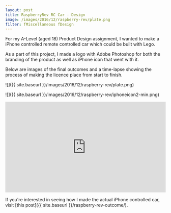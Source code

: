 ```yaml
---
layout: post
title: RaspberryRev RC Car - Design
image: /images/2016/12/raspberry-rev/plate.png
filter: fMiscellaneous fDesign
---
```


For my A-Level (aged 18) Product Design assignment, I wanted to make a iPhone controlled remote controlled car which could be built with Lego.

As a part of this project, I made a logo with Adobe Photoshop for both the branding of the product as well as iPhone icon that went with it.

Below are images of the final outcomes and a time-lapse showing the process of making the licence place from start to finish.

![]({{ site.baseurl }}/images/2016/12/raspberry-rev/plate.png)

![]({{ site.baseurl }}/images/2016/12/raspberry-rev/iphoneicon2-min.png)

<style>.embed-container { position: relative; padding-bottom: 56.25%; height: 0; overflow: hidden; max-width: 100%; } .embed-container iframe, .embed-container object, .embed-container embed { position: absolute; top: 0; left: 0; width: 100%; height: 100%; }</style><div class='embed-container'><iframe src='https://www.youtube.com/embed/yhOUE-xUgZ8?autoplay=1&loop=1' frameborder='0' allowfullscreen></iframe></div>

If you're interested in seeing how I made the actual iPhone controlled car, visit [this post]({{ site.baseurl }}/raspberry-rev-outcome/).
